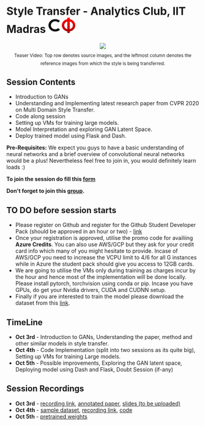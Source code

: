 # Style Transfer - Analytics Club, IIT Madras <img src="assets/cfi.png" width="70" height="40"/>

<p align="center">
    <img src="assets/teaser.gif" />
    <br/>
    <sub>Teaser Video: Top row denotes source images, and the leftmost column denotes the reference images from which the style is being transferred.</sub>
</p>

## Session Contents

- Introduction to GANs
- Understanding and Implementing latest research paper from CVPR 2020 on Multi Domain Style Transfer.
- Code along session
- Setting up VMs for training large models. 
- Model Interpretation and exploring GAN Latent Space.
- Deploy trained model using Flask and Dash.

**Pre-Requisites:** We expect you guys to have a basic understanding of neural networks and a brief overview of convolutional neural networks would be a plus! Nevertheless feel free to join in, you would definitely learn loads :)  

**To join the session do fill this [form](https://forms.gle/nnjSU7b7Roz3JSFT9)**

**Don't forget to join this [group](https://chat.whatsapp.com/C3xyDj6giRaFFtcv9ov3Jy).**

## TO DO before session starts

- Please register on Github and register for the Github Student Developer Pack (should be approved in an hour or two) - [link](https://education.github.com/pack)
- Once your registration is approved, utilise the promo code for availiing **Azure Credits**. You can also use AWS/GCP but they ask for your credit card info which many of you might hesitate to provide. Incase of AWS/GCP you need to increase the VCPU limit to 4/6 for all G instances while in Azure the student pack should give you access to 12GB cards. 
- We are going to utilise the VMs only during training as charges incur by the hour and hence most of the implementation will be done locally. Please install pytorch, torchvision using conda or pip. Incase you have GPUs, do get your Nvidia drivers, CUDA and CUDNN setup.
- Finally if you are interested to train the model please download the dataset from this [link](https://drive.google.com/file/d/1wZUSNbxFdpkY1kPua4xGIdcroEUHGabt/view).

## TimeLine

- **Oct 3rd** - Introduction to GANs, Understanding the paper, method and other similar models in style transfer. 
- **Oct 4th** - Code Implementation (split into two sessions as its quite big), Setting up VMs for training Large models.
- **Oct 5th** - Possible improvements, Exploring the GAN latent space, Deploying model using Dash and Flask, Doubt Session (if-any)

## Session Recordings

- **Oct 3rd** - [recording link](https://drive.google.com/file/d/1xkc7k_7ZpTrddwO7wHV4yNvozlVaeElL/view?usp=drivesdk), [annotated paper](assets/starganv2.pdf), [slides (to be uploaded)]()
- **Oct 4th** - [sample dataset](https://drive.google.com/file/d/1KcgEXQRGzOZnCSxU-lzG62vXlK54da-p/view?usp=sharing), [recording link](https://drive.google.com/file/d/16dg3du6yQmyvH-r2yI11LvhpkvV5fl99/view?usp=drivesdk), [code](./baseline/)
- **Oct 5th** - [pretrained weights](https://drive.google.com/file/d/1gSZjhmZGeV54EuhLlQ-8Poas4g07VoTC/view?usp=sharing)